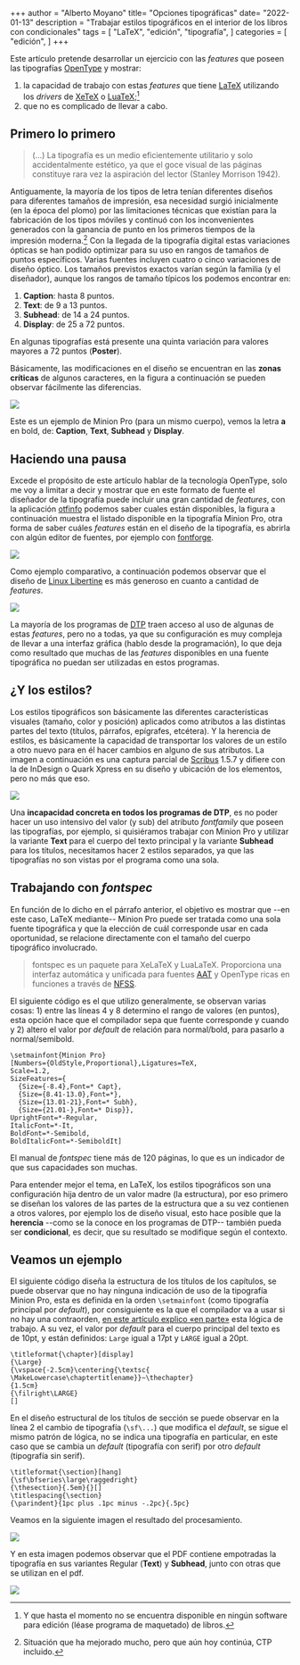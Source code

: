 +++
author = "Alberto Moyano"
title= "Opciones tipográficas"
date= "2022-01-13"
description = "Trabajar estilos tipográficos en el interior de los libros con condicionales"
tags = [
    "LaTeX",
    "edición",
    "tipografía",
]
categories = [
    "edición",
]
+++

Este artículo pretende desarrollar un ejercicio con las *features* que poseen las tipografías [OpenType](https://es.wikipedia.org/wiki/OpenType) y mostrar:

<!--more-->

1. la capacidad de trabajo con estas *features* que tiene [LaTeX](https://es.wikipedia.org/wiki/LaTeX) utilizando los *drivers* de [XeTeX](https://es.wikipedia.org/wiki/XeTeX) o [LuaTeX](https://en.wikipedia.org/wiki/LuaTeX);[^poder]
2. que no es complicado de llevar a cabo.

## Primero lo primero

> (...) La tipografía es un medio eficientemente utilitario y solo accidentalmente estético, ya que el goce visual de las páginas constituye rara vez la aspiración del lector (Stanley Morrison 1942).

Antiguamente, la mayoría de los tipos de letra tenían diferentes diseños para diferentes tamaños de impresión, esa necesidad surgió inicialmente (en la época del plomo) por las limitaciones técnicas que existían para la fabricación de los tipos móviles y continuó con los inconvenientes generados con la ganancia de punto en los primeros tiempos de la impresión moderna.[^ganancia] Con la llegada de la tipografía digital estas variaciones ópticas se han podido optimizar para su uso en rangos de tamaños de puntos específicos. Varias fuentes incluyen cuatro o cinco variaciones de diseño óptico. Los tamaños previstos exactos varían según la familia (y el diseñador), aunque los rangos de tamaño típicos los podemos encontrar en:

1. **Caption**: hasta 8 puntos.
2. **Text**: de 9 a 13 puntos.
3. **Subhead**: de 14 a 24 puntos.
4. **Display**: de 25 a 72 puntos.

En algunas tipografías está presente una quinta variación para valores mayores a 72 puntos (**Poster**).

Básicamente, las modificaciones en el diseño se encuentran en las **zonas críticas** de algunos caracteres, en la figura a continuación se pueden observar fácilmente las diferencias.

![](https://albertomoyano.github.io/blog-gbtexpublisher/images/letraA.png)

Este es un ejemplo de Minion Pro (para un mismo cuerpo), vemos la letra **a** en bold, de: **Caption**, **Text**, **Subhead** y **Display**.

## Haciendo una pausa

Excede el propósito de este artículo hablar de la tecnología OpenType, solo me voy a limitar a decir y mostrar que en este formato de fuente el diseñador de la tipografía puede incluir una gran cantidad de *features*, con la aplicación [otfinfo](https://www.lcdf.org/type/otfinfo.1.html) podemos saber cuales están disponibles, la figura a continuación muestra el listado disponible en la tipografía Minion Pro, otra forma de saber cuáles *features* están en el diseño de la tipografía, es abrirla con algún editor de fuentes, por ejemplo con [fontforge](https://fontforge.org/en-US/).

![](https://albertomoyano.github.io/blog-gbtexpublisher/images/dolphin1.png)

Como ejemplo comparativo, a continuación podemos observar que el diseño de [Linux Libertine](http://linuxlibertine.sourceforge.net/Libertine-EN.html) es más generoso en cuanto a cantidad de *features*.

![](https://albertomoyano.github.io/blog-gbtexpublisher/images/libertine.png)

La mayoría de los programas de [DTP](https://es.wikipedia.org/wiki/Autoedici%C3%B3n) traen acceso al uso de algunas de estas *features*, pero no a todas, ya que su configuración es muy compleja de llevar a una interfaz gráfica (hablo desde la programación), lo que deja como resultado que muchas de las *features* disponibles en una fuente tipográfica no puedan ser utilizadas en estos programas.

## ¿Y los estilos?

Los estilos tipográficos son básicamente las diferentes características visuales (tamaño, color y posición) aplicados como atributos a las distintas partes del texto (títulos, párrafos, epígrafes, etcétera). Y la herencia de estilos, es básicamente la capacidad de transportar los valores de un estilo a otro nuevo para en él hacer cambios en alguno de sus atributos. La imagen a continuación es una captura parcial de [Scribus](https://www.scribus.net/) 1.5.7 y difiere con la de InDesign o Quark Xpress en su diseño y ubicación de los elementos, pero no más que eso.

![](https://albertomoyano.github.io/blog-gbtexpublisher/images/scribus.png)

Una **incapacidad concreta en todos los programas de DTP**, es no poder hacer un uso intensivo del valor (y sub) del atributo *fontfamily* que poseen las tipografías, por ejemplo, si quisiéramos trabajar con Minion Pro y utilizar la variante **Text** para el cuerpo del texto principal y la variante **Subhead** para los títulos, necesitamos hacer 2 estilos separados, ya que las tipografías no son vistas por el programa como una sola.

## Trabajando con *fontspec*

En función de lo dicho en el párrafo anterior, el objetivo es mostrar que --en este caso, LaTeX mediante-- Minion Pro puede ser tratada como una sola fuente tipográfica y que la elección de cuál corresponde usar en cada oportunidad, se relacione directamente con el tamaño del cuerpo tipográfico involucrado.

> fontspec es un paquete para XeLaTeX y LuaLaTeX. Proporciona una interfaz automática y unificada para fuentes [AAT](https://es.wikipedia.org/wiki/Ligadura_(tipograf%C3%ADa)) y OpenType ricas en funciones a través de [NFSS](https://www.ctan.org/pkg/nfssfont).

El siguiente código es el que utilizo generalmente, se observan varias cosas: 1) entre las líneas 4 y 8 determino el rango de valores (en puntos), esta opción hace que el compilador sepa que fuente corresponde y cuando y 2) altero el valor por *default* de relación para normal/bold, para pasarlo a normal/semibold.

    \setmainfont{Minion Pro}
    [Numbers={OldStyle,Proportional},Ligatures=TeX,
    Scale=1.2,
    SizeFeatures={
      {Size={-8.4},Font=* Capt},
      {Size={8.41-13.0},Font=*},
      {Size={13.01-21},Font=* Subh},
      {Size={21.01-},Font=* Disp}},
    UprightFont=*-Regular,
    ItalicFont=*-It,
    BoldFont=*-Semibold,
    BoldItalicFont=*-SemiboldIt]

El manual de *fontspec* tiene más de 120 páginas, lo que es un indicador de que sus capacidades son muchas.

Para entender mejor el tema, en LaTeX, los estilos tipográficos son una configuración hija dentro de un valor madre (la estructura), por eso primero se diseñan los valores de las partes de la estructura que a su vez contienen a otros valores, por ejemplo los de diseño visual, esto hace posible que la **herencia** --como se la conoce en los programas de DTP-- también pueda ser **condicional**, es decir, que su resultado se modifique según el contexto.

## Veamos un ejemplo

El siguiente código diseña la estructura de los títulos de los capítulos, se puede observar que no hay ninguna indicación de uso de la tipografía Minion Pro, esta es definida en la orden `\setmainfont` (como tipografía principal por *default*), por consiguiente es la que el compilador va a usar si no hay una contraorden, [en este artículo explico «en parte»](http://albertomoyano.xyz/posts/abrev/) esta lógica de trabajo. A su vez, el valor por *default* para el cuerpo principal del texto es de 10pt, y están definidos: `Large` igual a 17pt y `LARGE` igual a 20pt.

    \titleformat{\chapter}[display]
    {\Large}
    {\vspace{-2.5cm}\centering{\textsc{
    \MakeLowercase\chaptertitlename}}~\thechapter}
    {1.5cm}
    {\filright\LARGE}
    []

En el diseño estructural de los títulos de sección se puede observar en la línea 2 el cambio de tipografía (`\sf\...`) que modifica el *default*, se sigue el mismo patrón de lógica, no se indica una tipografía en particular, en este caso que se cambia un *default* (tipografía con serif) por otro *default* (tipografía sin serif).

    \titleformat{\section}[hang]
    {\sf\bfseries\large\raggedright}
    {\thesection}{.5em}{}[]
    \titlespacing{\section}
    {\parindent}{1pc plus .1pc minus -.2pc}{.5pc}

Veamos en la siguiente imagen el resultado del procesamiento.

![](https://albertomoyano.github.io/blog-gbtexpublisher/images/ejemplo-minion1.png)

Y en esta imagen podemos observar que el PDF contiene empotradas la tipografía en sus variantes Regular (**Text**) y **Subhead**, junto con otras que se utilizan en el pdf.

![](https://albertomoyano.github.io/blog-gbtexpublisher/images/ejemplo-minion2.png)


[^poder]: Y que hasta el momento no se encuentra disponible en ningún software para edición (léase programa de maquetado) de libros.

[^ganancia]: Situación que ha mejorado mucho, pero que aún hoy continúa, CTP incluido.
